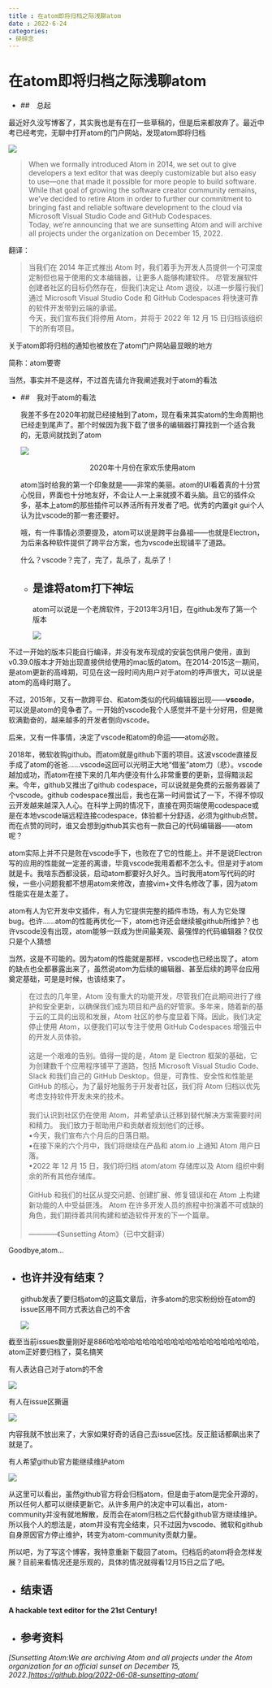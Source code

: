 ```yaml
---
title : 在atom即将归档之际浅聊atom
date : 2022-6-24
categories: 
- 碎碎念
---
```


# 在atom即将归档之际浅聊atom

- ##　总起

最近好久没写博客了，其实我也是有在打一些草稿的，但是后来都放弃了。最近中考已经考完，无聊中打开atom的门户网站，发现atom即将归档

![](https://cdn.jsdelivr.net/gh/leaf2006/image/img/100.png)


>When we formally introduced Atom in 2014, we set out to give developers a text editor that was deeply customizable but also easy to use—one that made it possible for more people to build software. While that goal of growing the software creator community remains, we’ve decided to retire Atom in order to further our commitment to bringing fast and reliable software development to the cloud via Microsoft Visual Studio Code and GitHub Codespaces.<br />Today, we’re announcing that we are sunsetting Atom and will archive all projects under the organization on December 15, 2022.


翻译：


>当我们在 2014 年正式推出 Atom 时，我们着手为开发人员提供一个可深度定制但也易于使用的文本编辑器，让更多人能够构建软件。 尽管发展软件创建者社区的目标仍然存在，但我们决定让 Atom 退役，以进一步履行我们通过 Microsoft Visual Studio Code 和 GitHub Codespaces 将快速可靠的软件开发带到云端的承诺。<br />今天，我们宣布我们将停用 Atom，并将于 2022 年 12 月 15 日归档该组织下的所有项目。

关于atom即将归档的通知也被放在了atom门户网站最显眼的地方

简称：atom要寄

当然，事实并不是这样，不过首先请允许我阐述我对于atom的看法

- ##　我对于atom的看法

  我差不多在2020年初就已经接触到了atom，现在看来其实atom的生命周期也已经走到尾声了。那个时候因为我下载了很多的编辑器打算找到一个适合我的，无意间就找到了atom

  ![](https://cdn.jsdelivr.net/gh/leaf2006/image/img/101.jpg)

  <center>2020年十月份在家欢乐使用atom</center>

  atom当时给我的第一个印象就是——非常的美丽。atom的UI看着真的十分赏心悦目，界面也十分地友好，不会让人一上来就摸不着头脑。且它的插件众多，基本上atom的那些插件可以养活所有开发者了吧。优秀的内置git gui个人认为比vscode的那一套还要好。

  哦，有一件事情必须要提及，atom可以说是跨平台鼻祖——也就是Electron，为后来各种软件提供了跨平台方案，也为vscode出现铺平了道路。

  什么？vscode？完了，完了，乱杀了，乱杀了！

  - ## 是谁将atom打下神坛

    atom可以说是一个老牌软件，于2013年3月1日，在github发布了第一个版本

    ![](https://cdn.jsdelivr.net/gh/leaf2006/image/img/102.png)

不过一开始的版本只能自行编译，并没有发布现成的安装包供用户使用，直到v0.39.0版本才开始出现直接供给使用的mac版的atom。在2014-2015这一期间，是atom更新的高峰期，可见在这一段时间内用户对于atom的呼声很大，可以说是atom的高峰时期了。

不过，2015年，又有一款跨平台、和atom类似的代码编辑器出现——**vscode**，可以说是atom的竞争者了。一开始的vscode我个人感觉并不是十分好用，但是微软满勤奋的，越来越多的开发者倒向vscode。

后来，又有一件事情，决定了vscode和atom的命运——atom必败。

2018年，微软收购github。而atom就是github下面的项目。这波vscode直接反手成了atom的爸爸……vscode这回可以光明正大地“借鉴”atom力（悲）。vscode越加成功，而atom在接下来的几年内便没有什么非常重要的更新，显得黯淡起来。今年，github又推出了github codespace，可以说就是免费的云服务器装了个vscode。github codespace推出后，我也在第一时间尝试了一下，不得不惊叹云开发越来越深入人心。在科学上网的情况下，直接在网页端使用codespace或是在本地vscode端远程连接codespace，体验都十分舒适，必须为github点赞。而在点赞的同时，谁又会想到github其实也有一款自己的代码编辑器——atom呢？

atom实际上并不只是败在vscode手下，也败在了它的性能上。并不是说Electron写的应用的性能就一定差的离谱，毕竟vscode我用着都不怎么卡。但是对于atom就是卡。我啥东西都没装，启动atom都要好久好久。当时我用atom写代码的时候，一些小问题我都不想用atom来修改，直接vim+文件名修改了事，因为atom性能实在是太差了。

atom有人为它开发中文插件，有人为它提供完整的插件市场，有人为它处理bug。也许……atom的性能再优化一下，atom也许还会继续被github所维护？也许vscode没有出现，atom能够一跃成为世间最美观、最强悍的代码编辑器？仅仅只是个人猜想

当然，这是不可能的。因为atom的性能就是那样，vscode也已经出现了。atom的缺点也全都暴露出来了，虽然说atom为后续的编辑器、甚至后续的跨平台应用奠定基础，可是是时候，也该结束了。

>在过去的几年里，Atom 没有重大的功能开发，尽管我们在此期间进行了维护和安全更新，以确保我们成为项目和产品的好管家。多年来，随着新的基于云的工具的出现和发展，Atom 社区的参与度显着下降。因此，我们决定停止使用 Atom，以便我们可以专注于使用 GitHub Codespaces 增强云中的开发人员体验。<br /><br />这是一个艰难的告别。值得一提的是，Atom 是 Electron 框架的基础，它为创建数千个应用程序铺平了道路，包括 Microsoft Visual Studio Code、Slack 和我们自己的 GitHub Desktop。但是，可靠性、安全性和性能是 GitHub 的核心，为了最好地服务于开发者社区，我们将 Atom 归档以优先考虑支持软件开发未来的技术。<br /><br />我们认识到社区仍在使用 Atom，并希望承认迁移到替代解决方案需要时间和精力。 我们致力于帮助用户和贡献者规划他们的迁移。<br />•今天，我们宣布六个月后的日落日期。<br />•在接下来的六个月中，我们将继续在产品和 atom.io 上通知 Atom 用户日落。<br />•2022 年 12 月 15 日，我们将归档 atom/atom 存储库以及 Atom 组织中剩余的所有其他存储库。<br /><br />GitHub 和我们的社区从提交问题、创建扩展、修复错误和在 Atom 上构建新功能的人中受益匪浅。 Atom 在许多开发人员的旅程中扮演着不可或缺的角色，我们期待着共同构建和塑造软件开发的下一个篇章。<br /><br />————《Sunsetting Atom》（已中文翻译）

Goodbye,atom...

- ## 也许并没有结束？

  github发表了要归档atom的这篇文章后，许多atom的忠实粉纷纷在atom的issue区用不同方式表达自己的不舍

  ![](https://cdn.jsdelivr.net/gh/leaf2006/image/img/103.png)

截至当前issues数量刚好是886哈哈哈哈哈哈哈哈哈哈哈哈哈哈哈哈哈哈哈哈哈，atom正好要归档了，莫名搞笑

有人表达自己对于atom的不舍

![](https://cdn.jsdelivr.net/gh/leaf2006/image/img/106.png)

有人在issue区撕逼

![](https://cdn.jsdelivr.net/gh/leaf2006/image/img/108.png)

内容我就不放出来了，大家如果好奇的话自己去issue区找。反正脏话都飙出来了就是了。

有人希望github官方能继续维护atom

![](https://cdn.jsdelivr.net/gh/leaf2006/image/img/104.png)

从这里可以看出，虽然github官方将会归档atom，但是由于atom是完全开源的，所以任何人都可以继续更新它。从许多用户的决定中可以看出，atom-community并没有就地解散，反而会在atom归档之后代替github官方继续维护。所以我个人的想法是，atom并没有完全结束，只不过因为vscode、微软和github自身原因官方停止维护，转变为atom-community贡献力量。

所以吧，为了写这个博客，我特意重新下载回了atom。归档后的atom将会怎样发展？目前来看情况还是乐观的，具体的情况就得看12月15日之后了吧。

- ## 结束语

**A hackable text editor for the 21st Century!**

- ## 参考资料

*[Sunsetting Atom:We are archiving Atom and all projects under the Atom organization for an official sunset on December 15, 2022.]https://github.blog/2022-06-08-sunsetting-atom/*





